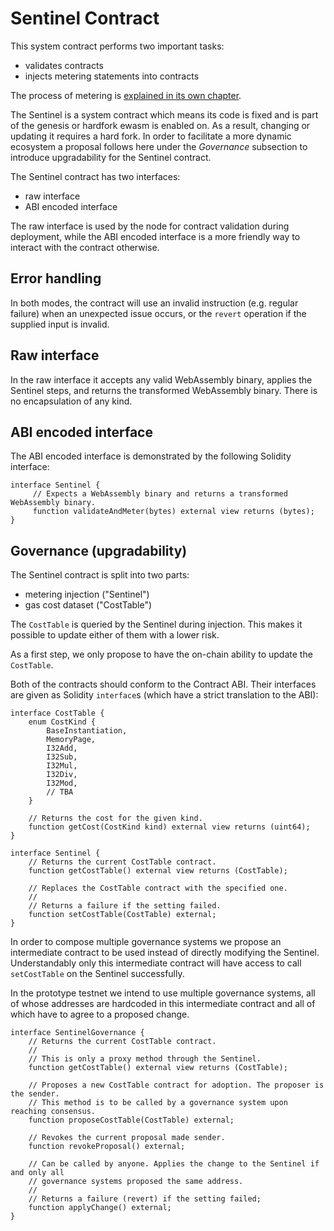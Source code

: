 # Sentinel Contract

This system contract performs two important tasks:
- validates contracts
- injects metering statements into contracts

The process of metering is [explained in its own chapter](./metering.md).

The Sentinel is a system contract which means its code is fixed and is part of the genesis or hardfork ewasm is enabled on.
As a result, changing or updating it requires a hard fork. In order to facilitate a more dynamic ecosystem a proposal follows
here under the *Governance* subsection to introduce upgradability for the Sentinel contract.

The Sentinel contract has two interfaces:
- raw interface
- ABI encoded interface

The raw interface is used by the node for contract validation during deployment, while the ABI encoded interface is a more
friendly way to interact with the contract otherwise.

## Error handling

In both modes, the contract will use an invalid instruction (e.g. regular failure) when an unexpected issue occurs,
or the `revert` operation if the supplied input is invalid.

## Raw interface

In the raw interface it accepts any valid WebAssembly binary, applies the Sentinel steps, and returns the transformed
WebAssembly binary. There is no encapsulation of any kind.

## ABI encoded interface

The ABI encoded interface is demonstrated by the following Solidity interface:
```solidity
interface Sentinel {
     // Expects a WebAssembly binary and returns a transformed WebAssembly binary.
     function validateAndMeter(bytes) external view returns (bytes);
}
```

## Governance (upgradability)

The Sentinel contract is split into two parts:
- metering injection ("Sentinel")
- gas cost dataset ("CostTable")

The `CostTable` is queried by the Sentinel during injection. This makes it possible to update either of them with a lower risk.

As a first step, we only propose to have the on-chain ability to update the `CostTable`.

Both of the contracts should conform to the Contract ABI. Their interfaces are given as Solidity `interface`s (which have a
strict translation to the ABI):

```
interface CostTable {
    enum CostKind {
        BaseInstantiation,
        MemoryPage,
        I32Add,
        I32Sub,
        I32Mul,
        I32Div,
        I32Mod,
        // TBA
    }

    // Returns the cost for the given kind.
    function getCost(CostKind kind) external view returns (uint64);
}

interface Sentinel {
    // Returns the current CostTable contract.
    function getCostTable() external view returns (CostTable);

    // Replaces the CostTable contract with the specified one.
    //
    // Returns a failure if the setting failed.
    function setCostTable(CostTable) external;
}
```

In order to compose multiple governance systems we propose an intermediate contract to be used instead of directly
modifying the Sentinel. Understandably only this intermediate contract will have access to call `setCostTable` on the Sentinel successfully.

In the prototype testnet we intend to use multiple governance systems, all of whose addresses are hardcoded in this
intermediate contract and all of which have to agree to a proposed change.

```
interface SentinelGovernance {
    // Returns the current CostTable contract.
    //
    // This is only a proxy method through the Sentinel.
    function getCostTable() external view returns (CostTable);

    // Proposes a new CostTable contract for adoption. The proposer is the sender.
    // This method is to be called by a governance system upon reaching consensus.
    function proposeCostTable(CostTable) external;

    // Revokes the current proposal made sender.
    function revokeProposal() external;

    // Can be called by anyone. Applies the change to the Sentinel if and only all
    // governance systems proposed the same address.
    //
    // Returns a failure (revert) if the setting failed;
    function applyChange() external;
}
```
